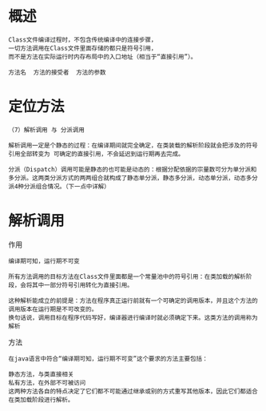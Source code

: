 # 概述

    Class文件编译过程时，不包含传统编译中的连接步骤，
    一切方法调用在Class文件里面存储的都只是符号引用，
    而不是方法在实际运行时内存布局中的入口地址（相当于“直接引用”）。
    
    方法名  方法的接受者  方法的参数
    
    
# 定位方法

    （7）解析调用 与 分派调用
    
    解析调用一定是个静态的过程：在编译期间就完全确定，在类装载的解析阶段就会把涉及的符号引用全部转变为 可确定的直接引用，不会延迟到运行期再去完成。
    
    分派（Dispatch）调用可能是静态的也可能是动态的：根据分配依据的宗量数可分为单分派和多分派。这两类分派方式的两两组合就构成了静态单分派，静态多分派，动态单分派，动态多分派4种分派组合情况。（下一点中详解）


# 解析调用

作用

    编译期可知，运行期不可变
    
    所有方法调用的目标方法在Class文件里面都是一个常量池中的符号引用：在类加载的解析阶段，会将其中一部分符号引用转化为直接引用。
    
    这种解析能成立的前提是：方法在程序真正运行前就有一个可确定的调用版本，并且这个方法的调用版本在运行期是不可改变的。
    换句话说，调用目标在程序代码写好，编译器进行编译时就必须确定下来。这类方法的调用称为解析
    
    
方法

    在java语言中符合“编译期可知，运行期不可变”这个要求的方法主要包括：
    
    静态方法，与类直接相关
    私有方法，在外部不可被访问
    这两种方法各自的特点决定了它们都不可能通过继承或别的方式重写其他版本，因此它们都适合在类加载阶段进行解析。
  
